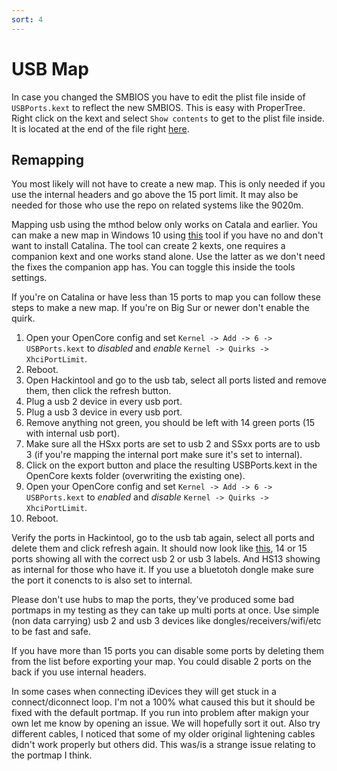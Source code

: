 ```yaml
---
sort: 4
---
```


# USB Map

In case you changed the SMBIOS you have to edit the plist file inside of ```USBPorts.kext``` to reflect the new SMBIOS. This is easy with ProperTree. Right click on the kext and select ```Show contents``` to get to the plist file inside. It is located at the end of the file right [here](https://github.com/zearp/OptiHack/blob/master/EFI/OC/Kexts/USBPorts.kext/Contents/Info.plist#L147-L148).

## Remapping

You most likely will not have to create a new map. This is only needed if you use the internal headers and go above the 15 port limit. It may also be needed for those who use the repo on related systems like the 9020m.

Mapping usb using the mthod below only works on Catala and earlier. You can make a new map in Windows 10 using [this](https://github.com/USBToolBox/tool) tool if you have no and don't want to install Catalina. The tool can create 2 kexts, one requires a companion kext and one works stand alone. Use the latter as we don't need the fixes the companion app has. You can toggle this inside the tools settings.

If you're on Catalina or have less than 15 ports to map you can follow these steps to make a new map. If you're on Big Sur or newer don't enable the quirk.

1. Open your OpenCore config and set ```Kernel -> Add -> 6 -> USBPorts.kext``` to *disabled* and *enable* ```Kernel -> Quirks -> XhciPortLimit```.
2. Reboot.
3. Open Hackintool and go to the usb tab, select all ports listed and remove them, then click the refresh button.
4. Plug a usb 2 device in every usb port.
5. Plug a usb 3 device in every usb port.
6. Remove anything not green, you should be left with 14 green ports (15 with internal usb port).
7. Make sure all the HSxx ports are set to usb 2 and SSxx ports are to usb 3 (if you're mapping the internal port make sure it's set to internal).
8. Click on the export button and place the resulting USBPorts.kext in the OpenCore kexts folder (overwriting the existing one).
9. Open your OpenCore config and set ```Kernel -> Add -> 6 -> USBPorts.kext``` to *enabled* and *disable* ```Kernel -> Quirks -> XhciPortLimit```.
10. Reboot.

Verify the ports in Hackintool, go to the usb tab again, select all ports and delete them and click refresh again. It should now look like [this](https://github.com/zearp/OptiHack/blob/master/images/usb-portmap.png?raw=true), 14 or 15 ports showing all with the correct usb 2 or usb 3 labels. And HS13 showing as internal for those who have it. If you use a bluetotoh dongle make sure the port it conencts to is also set to internal.

Please don't use hubs to map the ports, they've produced some bad portmaps in my testing as they can take up multi ports at once. Use simple (non data carrying) usb 2 and usb 3 devices like dongles/receivers/wifi/etc to be fast and safe.

If you have more than 15 ports you can disable some ports by deleting them from the list before exporting your map. You could disable 2 ports on the back if you use internal headers.

In some cases when connecting iDevices they will get stuck in a connect/diconnect loop. I'm not a 100% what caused this but it should be fixed with the default portmap. If you run into problem after makign your own let me know by opening an issue. We will hopefully sort it out. Also try different cables, I noticed that some of my older original lightening cables didn't work properly but others did. This was/is a strange issue relating to the portmap I think.
